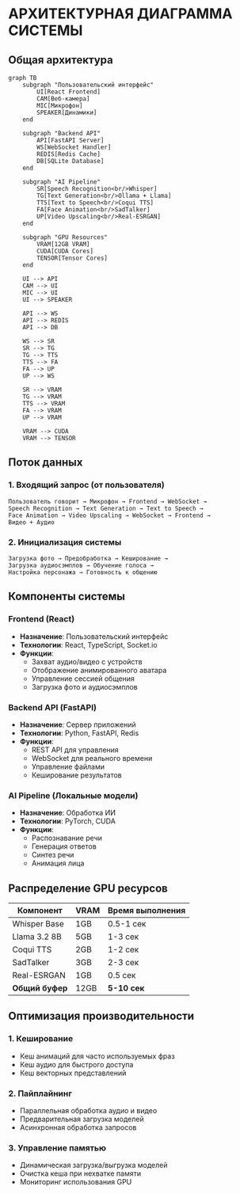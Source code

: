 # АРХИТЕКТУРНАЯ ДИАГРАММА СИСТЕМЫ

## Общая архитектура

```mermaid
graph TB
    subgraph "Пользовательский интерфейс"
        UI[React Frontend]
        CAM[Веб-камера]
        MIC[Микрофон]
        SPEAKER[Динамики]
    end
    
    subgraph "Backend API"
        API[FastAPI Server]
        WS[WebSocket Handler]
        REDIS[Redis Cache]
        DB[SQLite Database]
    end
    
    subgraph "AI Pipeline"
        SR[Speech Recognition<br/>Whisper]
        TG[Text Generation<br/>Ollama + Llama]
        TTS[Text to Speech<br/>Coqui TTS]
        FA[Face Animation<br/>SadTalker]
        UP[Video Upscaling<br/>Real-ESRGAN]
    end
    
    subgraph "GPU Resources"
        VRAM[12GB VRAM]
        CUDA[CUDA Cores]
        TENSOR[Tensor Cores]
    end
    
    UI --> API
    CAM --> UI
    MIC --> UI
    UI --> SPEAKER
    
    API --> WS
    API --> REDIS
    API --> DB
    
    WS --> SR
    SR --> TG
    TG --> TTS
    TTS --> FA
    FA --> UP
    UP --> WS
    
    SR --> VRAM
    TG --> VRAM
    TTS --> VRAM
    FA --> VRAM
    UP --> VRAM
    
    VRAM --> CUDA
    VRAM --> TENSOR
```

## Поток данных

### 1. Входящий запрос (от пользователя)
```
Пользователь говорит → Микрофон → Frontend → WebSocket → 
Speech Recognition → Text Generation → Text to Speech → 
Face Animation → Video Upscaling → WebSocket → Frontend → 
Видео + Аудио
```

### 2. Инициализация системы
```
Загрузка фото → Предобработка → Кеширование → 
Загрузка аудиосэмплов → Обучение голоса → 
Настройка персонажа → Готовность к общению
```

## Компоненты системы

### Frontend (React)
- **Назначение**: Пользовательский интерфейс
- **Технологии**: React, TypeScript, Socket.io
- **Функции**:
  - Захват аудио/видео с устройств
  - Отображение анимированного аватара
  - Управление сессией общения
  - Загрузка фото и аудиосэмплов

### Backend API (FastAPI)
- **Назначение**: Сервер приложений
- **Технологии**: Python, FastAPI, Redis
- **Функции**:
  - REST API для управления
  - WebSocket для реального времени
  - Управление файлами
  - Кеширование результатов

### AI Pipeline (Локальные модели)
- **Назначение**: Обработка ИИ
- **Технологии**: PyTorch, CUDA
- **Функции**:
  - Распознавание речи
  - Генерация ответов
  - Синтез речи
  - Анимация лица

## Распределение GPU ресурсов

| Компонент | VRAM | Время выполнения |
|-----------|------|------------------|
| Whisper Base | 1GB | 0.5-1 сек |
| Llama 3.2 8B | 5GB | 1-3 сек |
| Coqui TTS | 2GB | 1-2 сек |
| SadTalker | 3GB | 2-3 сек |
| Real-ESRGAN | 1GB | 0.5 сек |
| **Общий буфер** | 12GB | **5-10 сек** |

## Оптимизация производительности

### 1. Кеширование
- Кеш анимаций для часто используемых фраз
- Кеш аудио для быстрого доступа
- Кеш векторных представлений

### 2. Пайплайнинг
- Параллельная обработка аудио и видео
- Предварительная загрузка моделей
- Асинхронная обработка запросов

### 3. Управление памятью
- Динамическая загрузка/выгрузка моделей
- Очистка кеша при нехватке памяти
- Мониторинг использования GPU 